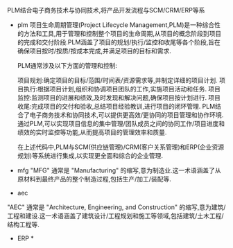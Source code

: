 PLM结合电子商务技术与协同技术,将产品开发流程与SCM/CRM/ERP等系

* plm
    项目生命周期管理(Project Lifecycle Management,PLM)是一种综合性的方法和工具,用于管理和控制整个项目的生命周期,从项目的概念阶段到项目的完成和交付阶段.PLM涵盖了项目的规划/执行/监控和收尾等各个阶段,旨在确保项目按时/按质/按成本完成,并满足项目的目标和需求.

    PLM通常涉及以下方面的管理和控制:

    项目规划:确定项目的目标/范围/时间表/资源需求等,并制定详细的项目计划.
    项目执行:根据项目计划,组织和协调项目团队的工作,实施项目活动和任务.
    项目监控:监测项目的进展和绩效,及时发现和解决问题,确保项目按计划进行.
    项目收尾:完成项目的交付和验收,总结项目经验教训,进行项目的闭环管理.
    PLM结合了电子商务技术和协同技术,可以提供更高效/更协同的项目管理和协作环境.通过PLM,可以实现项目信息的集中管理/团队成员之间的协同工作/项目进度和绩效的实时监控等功能,从而提高项目的管理效率和质量.

    在上述代码中,PLM与SCM(供应链管理)/CRM(客户关系管理)和ERP(企业资源规划)等系统进行集成,以实现更全面和综合的企业管理.

* mfg
    "MFG" 通常是 "Manufacturing" 的缩写,意为制造业.这一术语涵盖了从原材料到最终产品的整个制造过程,包括生产/加工/装配等.
* aec

"AEC" 通常是 "Architecture, Engineering, and Construction" 的缩写,意为建筑/工程和建设.这一术语涵盖了建筑设计/工程规划和施工等领域,包括建筑/土木工程/结构工程等.

* ERP
    * 
